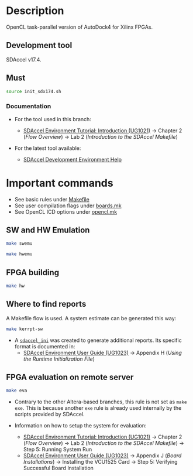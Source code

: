 # Description

OpenCL task-parallel version of AutoDock4 for Xilinx FPGAs.

## Development tool

SDAccel v17.4.

## Must

```zsh
source init_sdx174.sh
```

### Documentation

* For the tool used in this branch: 
	* [SDAccel Environment Tutorial: Introduction (UG1021)](https://www.xilinx.com/support/documentation/sw_manuals/xilinx2017_4/ug1021-sdaccel-intro-tutorial.pdf) -> Chapter 2 (_Flow Overview_) -> Lab 2 (_Introduction to the SDAccel Makefile_)

* For the latest tool available: 
	* [SDAccel Development Environment Help](https://www.xilinx.com/html_docs/xilinx2018_2/sdaccel_doc/zrq1526323398130.html)


# Important commands

* See basic rules under [Makefile](./ofdock_taskpar_xl/Makefile)
* See user compilation flags under [boards.mk](./common_xilinx/utility/boards.mk)
* See OpenCL ICD options under [opencl.mk](./common_xilinx/libs/opencl/opencl.mk)

## SW and HW Emulation

```zsh
make swemu
```

```zsh
make hwemu
```

## FPGA building

```zsh
make hw
```

## Where to find reports

A Makefile flow is used. A system estimate can be generated this way:

```zsh
make kerrpt-sw
```

* A [`sdaccel_ini`](./ofdock_taskpar_xl/sdaccel.ini) was created to generate additional reports. Its specific format is documented in: 
	* [SDAccel Environment User Guide (UG1023)](https://www.xilinx.com/support/documentation/sw_manuals/xilinx2017_4/ug1023-sdaccel-user-guide.pdf) -> Appendix H (_Using the Runtime Initialization File_)

## FPGA evaluation on remote server

```zsh
make eva
```

* Contrary to the other Altera-based branches, this rule is not set as `make exe`. This is because another `exe` rule is already used internally by the scripts provided by SDAccel.

* Information on how to setup the system for evaluation: 
	* [SDAccel Environment Tutorial: Introduction (UG1021)](https://www.xilinx.com/support/documentation/sw_manuals/xilinx2017_4/ug1021-sdaccel-intro-tutorial.pdf) -> Chapter 2 (_Flow Overview_) -> Lab 2 (_Introduction to the SDAccel Makefile_) -> Step 5: Running System Run
	* [SDAccel Environment User Guide (UG1023)](https://www.xilinx.com/support/documentation/sw_manuals/xilinx2017_4/ug1023-sdaccel-user-guide.pdf) -> Appendix J (_Board Installations_) -> Installing the VCU1525 Card -> Step 5: Verifying Successful Board Installation
	
